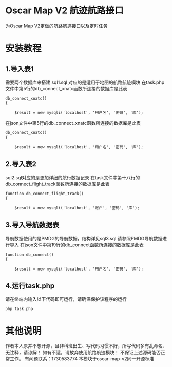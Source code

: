 # Oscar Map V2 航迹航路接口

为Oscar Map V2定做的航路航迹接口以及定时任务
 

# 安装教程
## 1.导入表1
需要两个数据库来搭建 sql1.sql 对应的是适用于地图的航路航迹模块
在task.php文件中第5行的db_connect_xnatc函数所连接的数据库是此表
```
db_connect_xnatc()
{

    $result = new mysqli('localhost', '用户名', '密码', '库');

```
在json文件中第5行的db_connect_xnatc函数所连接的数据库是此表
```
db_connect_xnatc()
{

    $result = new mysqli('localhost', '用户名', '密码', '库');

```

## 2.导入表2
sql2.sql对应的是更加详细的航行数据记录
在task文件中第十八行的db_connect_flight_track函数所连接的数据库是此表
```
function db_connect_flight_track()
{

    $result = new mysqli('localhost', '账户', '密码', '库');
```

## 3.导入导航数据表
导航数据使用的是PMDG的导航数据，结构详见sql3.sql
请参照PMDG导航数据进行导入
在json文件中第19行的db_connect函数所连接的数据库是此表
```
function db_connect()
{

    $result = new mysqli('localhost', '用户名', '密码', '库');
```

## 4.运行task.php
请在终端内输入以下代码即可运行，请确保保护该程序的运行
```
php task.php
```

# 其他说明
作者本人原并不想开源，且非科班出生、写代码习惯不好，所写代码多有乱命名、无注释，请谅解！
如有不适，请放弃使用航路航迹模块！
不保证上述源码能否正常工作。
有问题联系：1730583774
本模块于oscar-map-v2同一开源标准

